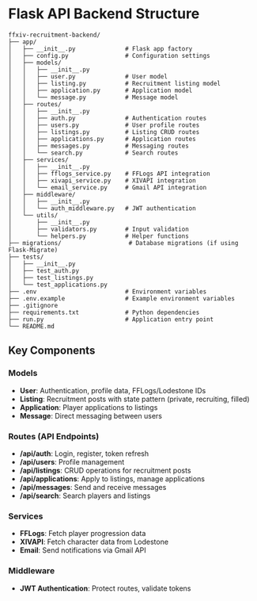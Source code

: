 # Flask API Backend Structure

```
ffxiv-recruitment-backend/
├── app/
│   ├── __init__.py              # Flask app factory
│   ├── config.py                # Configuration settings
│   ├── models/
│   │   ├── __init__.py
│   │   ├── user.py              # User model
│   │   ├── listing.py           # Recruitment listing model
│   │   ├── application.py       # Application model
│   │   └── message.py           # Message model
│   ├── routes/
│   │   ├── __init__.py
│   │   ├── auth.py              # Authentication routes
│   │   ├── users.py             # User profile routes
│   │   ├── listings.py          # Listing CRUD routes
│   │   ├── applications.py      # Application routes
│   │   ├── messages.py          # Messaging routes
│   │   └── search.py            # Search routes
│   ├── services/
│   │   ├── __init__.py
│   │   ├── fflogs_service.py    # FFLogs API integration
│   │   ├── xivapi_service.py    # XIVAPI integration
│   │   └── email_service.py     # Gmail API integration
│   ├── middleware/
│   │   ├── __init__.py
│   │   └── auth_middleware.py   # JWT authentication
│   └── utils/
│       ├── __init__.py
│       ├── validators.py        # Input validation
│       └── helpers.py           # Helper functions
├── migrations/                   # Database migrations (if using Flask-Migrate)
├── tests/
│   ├── __init__.py
│   ├── test_auth.py
│   ├── test_listings.py
│   └── test_applications.py
├── .env                         # Environment variables
├── .env.example                 # Example environment variables
├── .gitignore
├── requirements.txt             # Python dependencies
├── run.py                       # Application entry point
└── README.md
```

## Key Components

### Models
- **User**: Authentication, profile data, FFLogs/Lodestone IDs
- **Listing**: Recruitment posts with state pattern (private, recruiting, filled)
- **Application**: Player applications to listings
- **Message**: Direct messaging between users

### Routes (API Endpoints)
- **/api/auth**: Login, register, token refresh
- **/api/users**: Profile management
- **/api/listings**: CRUD operations for recruitment posts
- **/api/applications**: Apply to listings, manage applications
- **/api/messages**: Send and receive messages
- **/api/search**: Search players and listings

### Services
- **FFLogs**: Fetch player progression data
- **XIVAPI**: Fetch character data from Lodestone
- **Email**: Send notifications via Gmail API

### Middleware
- **JWT Authentication**: Protect routes, validate tokens